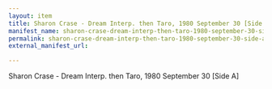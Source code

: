 ```yaml
---
layout: item
title: Sharon Crase - Dream Interp. then Taro, 1980 September 30 [Side A]
manifest_name: sharon-crase-dream-interp-then-taro-1980-september-30-side-a-
permalink: sharon-crase-dream-interp-then-taro-1980-september-30-side-a-
external_manifest_url: 

---
```

Sharon Crase - Dream Interp. then Taro, 1980 September 30 [Side A]
